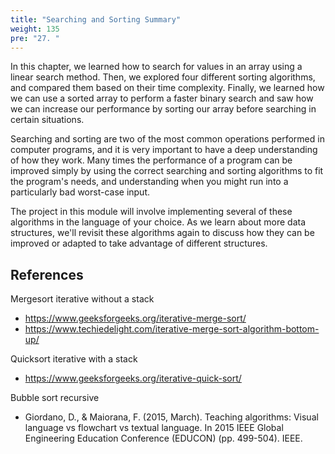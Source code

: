 ```yaml
---
title: "Searching and Sorting Summary"
weight: 135
pre: "27. "
---
```

In this chapter, we learned how to search for values in an array using a linear search method. Then, we explored four different sorting algorithms, and compared them based on their time complexity. Finally, we learned how we can use a sorted array to perform a faster binary search and saw how we can increase our performance by sorting our array before searching in certain situations.

Searching and sorting are two of the most common operations performed in computer programs, and it is very important to have a deep understanding of how they work. Many times the performance of a program can be improved simply by using the correct searching and sorting algorithms to fit the program's needs, and understanding when you might run into a particularly bad worst-case input.

The project in this module will involve implementing several of these algorithms in the language of your choice. As we learn about more data structures, we'll revisit these algorithms again to discuss how they can be improved or adapted to take advantage of different structures. 

## References

Mergesort iterative without a stack

* https://www.geeksforgeeks.org/iterative-merge-sort/
* https://www.techiedelight.com/iterative-merge-sort-algorithm-bottom-up/

Quicksort iterative with a stack

* https://www.geeksforgeeks.org/iterative-quick-sort/

Bubble sort recursive

* Giordano, D., & Maiorana, F. (2015, March). Teaching algorithms: Visual language vs flowchart vs textual language. In 2015 IEEE Global Engineering Education Conference (EDUCON) (pp. 499-504). IEEE.


